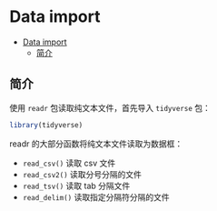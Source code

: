 # Data import

- [Data import](#data-import)
  - [简介](#%e7%ae%80%e4%bb%8b)

## 简介

使用 `readr` 包读取纯文本文件，首先导入 `tidyverse` 包：

```r
library(tidyverse)
```

readr 的大部分函数将纯文本文件读取为数据框：

- `read_csv()` 读取 csv 文件
- `read_csv2()` 读取分号分隔的文件
- `read_tsv()` 读取 tab 分隔文件
- `read_delim()` 读取指定分隔符分隔的文件


